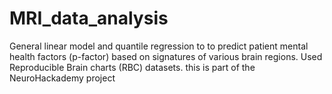 # MRI_data_analysis
General linear model and quantile regression to to predict patient mental health factors (p-factor) based on signatures of various brain regions. Used Reproducible Brain charts (RBC) datasets. this is part of the NeuroHackademy project
